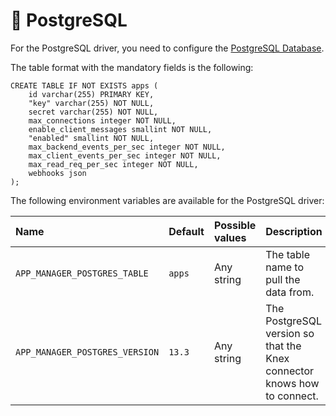 # 🐘 PostgreSQL

For the PostgreSQL driver, you need to configure the [PostgreSQL Database](../../databases/postgresql-configuration.md).

The table format with the mandatory fields is the following:

```text
CREATE TABLE IF NOT EXISTS apps (
    id varchar(255) PRIMARY KEY,
    "key" varchar(255) NOT NULL,
    secret varchar(255) NOT NULL,
    max_connections integer NOT NULL,
    enable_client_messages smallint NOT NULL,
    "enabled" smallint NOT NULL,
    max_backend_events_per_sec integer NOT NULL,
    max_client_events_per_sec integer NOT NULL,
    max_read_req_per_sec integer NOT NULL,
    webhooks json
);
```

The following environment variables are available for the PostgreSQL driver:

| Name | Default | Possible values | Description |
| :--- | :--- | :--- | :--- |
| `APP_MANAGER_POSTGRES_TABLE` | `apps` | Any string | The table name to pull the data from. |
| `APP_MANAGER_POSTGRES_VERSION` | `13.3` | Any string | The PostgreSQL version so that the Knex connector knows how to connect. |

